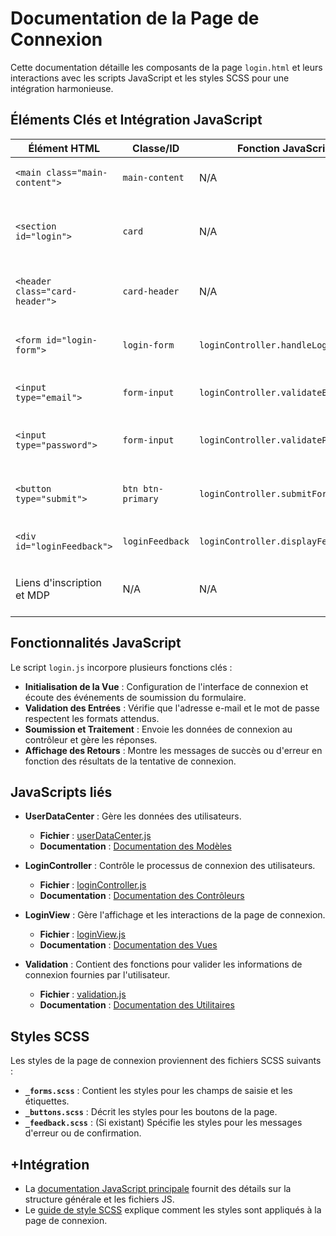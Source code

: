 # Documentation de la Page de Connexion

Cette documentation détaille les composants de la page `login.html` et leurs interactions avec les scripts JavaScript et les styles SCSS pour une intégration harmonieuse.

## Éléments Clés et Intégration JavaScript

| Élément HTML                  | Classe/ID              | Fonction JavaScript                | Description                              | SCSS                           |
|-------------------------------|------------------------|------------------------------------|------------------------------------------|--------------------------------|
| `<main class="main-content">` | `main-content`         | N/A                                | Zone principale de contenu               | `main.scss`                    |
| `<section id="login">`        | `card`                 | N/A                                | Carte pour le formulaire de connexion    | `components/_cards.scss`       |
| `<header class="card-header">`| `card-header`          | N/A                                | En-tête de la section de connexion       | `components/_cards.scss`       |
| `<form id="login-form">`      | `login-form`           | `loginController.handleLogin()`    | Formulaire pour saisir les identifiants  | `components/_forms.scss`       |
| `<input type="email">`        | `form-input`           | `loginController.validateEmail()`  | Champ de saisie pour l'e-mail            | `components/_forms.scss`       |
| `<input type="password">`     | `form-input`           | `loginController.validatePassword()`| Champ de saisie pour le mot de passe     | `components/_forms.scss`       |
| `<button type="submit">`      | `btn btn-primary`      | `loginController.submitForm()`     | Bouton pour envoyer le formulaire        | `components/_buttons.scss`     |
| `<div id="loginFeedback">`    | `loginFeedback`        | `loginController.displayFeedback()`| Zone de messages de retour               | `utilities/_feedback.scss`     |
| Liens d'inscription et MDP    | N/A                    | N/A                                | Liens vers inscription et MDP oublié     | N/A                            |

## Fonctionnalités JavaScript

Le script `login.js` incorpore plusieurs fonctions clés :

- **Initialisation de la Vue** : Configuration de l'interface de connexion et écoute des événements de soumission du formulaire.
- **Validation des Entrées** : Vérifie que l'adresse e-mail et le mot de passe respectent les formats attendus.
- **Soumission et Traitement** : Envoie les données de connexion au contrôleur et gère les réponses.
- **Affichage des Retours** : Montre les messages de succès ou d'erreur en fonction des résultats de la tentative de connexion.

## JavaScripts liés

- **UserDataCenter** : Gère les données des utilisateurs.
    - **Fichier** : [userDataCenter.js](../scripts/js/models/userDataCenter.js)
    - **Documentation** : [Documentation des Modèles](../scripts/js/models/models.md#userdatacenter)

- **LoginController** : Contrôle le processus de connexion des utilisateurs.
    - **Fichier** : [loginController.js](../scripts/js/controllers/loginController.js)
    - **Documentation** : [Documentation des Contrôleurs](../scripts/js/controllers/controllers.md#logincontroller)

- **LoginView** : Gère l'affichage et les interactions de la page de connexion.
    - **Fichier** : [loginView.js](../scripts/js/views/loginView.js)
    - **Documentation** : [Documentation des Vues](../scripts/js/views/views.md#loginview)

- **Validation** : Contient des fonctions pour valider les informations de connexion fournies par l'utilisateur.
    - **Fichier** : [validation.js](../scripts/js/utils/validation.js)
    - **Documentation** : [Documentation des Utilitaires](../scripts/js/utils/validation.md)


## Styles SCSS

Les styles de la page de connexion proviennent des fichiers SCSS suivants :

- **`_forms.scss`** : Contient les styles pour les champs de saisie et les étiquettes.
- **`_buttons.scss`** : Décrit les styles pour les boutons de la page.
- **`_feedback.scss`** : (Si existant) Spécifie les styles pour les messages d'erreur ou de confirmation.

## +Intégration 

- La [documentation JavaScript principale](../js/js.md) fournit des détails sur la structure générale et les fichiers JS.
- Le [guide de style SCSS](../styles/README.md) explique comment les styles sont appliqués à la page de connexion.

